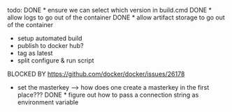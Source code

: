 ﻿todo:
DONE * ensure we can select which version in build.cmd
DONE * allow logs to go out of the container
DONE * allow artifact storage to go out of the container
* setup automated build
* publish to docker hub?
* tag as latest
* split configure & run script


BLOCKED BY https://github.com/docker/docker/issues/26178
* set the masterkey --> how does one create a masterkey in the first place???
DONE * figure out how to pass a connection string as environment variable 
